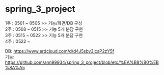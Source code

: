# spring_3_project <br>
1주 : 0501 ~ 0505 >> 기능/화면/DB 구성 <br>
2주 : 0508 ~ 0515 >> 기능 5개 분담 구현 <br>
3주 : 0515 ~ 0522 >> 기능 5개 분담 구현 <br>
4주 : 0522 ~ 

DB: https://www.erdcloud.com/d/d4J5sbv3icsP2zY5f <br>
기능: https://github.com/ann99934/spring_3_project/blob/etc/%EA%B8%B0%EB%8A%A5
